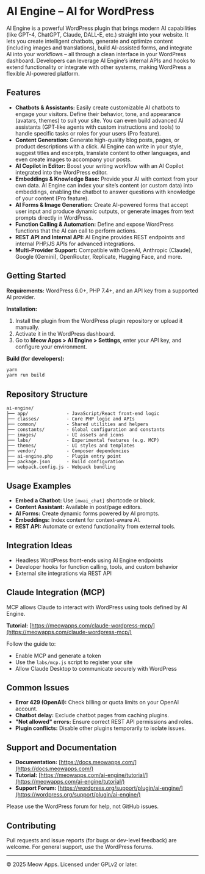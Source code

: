 # AI Engine – AI for WordPress

AI Engine is a powerful WordPress plugin that brings modern AI capabilities (like GPT-4, ChatGPT, Claude, DALL-E, etc.) straight into your website. It lets you create intelligent chatbots, generate and optimize content (including images and translations), build AI-assisted forms, and integrate AI into your workflows – all through a clean interface in your WordPress dashboard. Developers can leverage AI Engine’s internal APIs and hooks to extend functionality or integrate with other systems, making WordPress a flexible AI-powered platform.

## Features

* **Chatbots & Assistants:** Easily create customizable AI chatbots to engage your visitors. Define their behavior, tone, and appearance (avatars, themes) to suit your site. You can even build advanced AI assistants (GPT-like agents with custom instructions and tools) to handle specific tasks or roles for your users (Pro feature).
* **Content Generation:** Generate high-quality blog posts, pages, or product descriptions with a click. AI Engine can write in your style, suggest titles and excerpts, translate content to other languages, and even create images to accompany your posts.
* **AI Copilot in Editor:** Boost your writing workflow with an AI Copilot integrated into the WordPress editor.
* **Embeddings & Knowledge Base:** Provide your AI with context from your own data. AI Engine can index your site’s content (or custom data) into embeddings, enabling the chatbot to answer questions with knowledge of your content (Pro feature).
* **AI Forms & Image Generation:** Create AI-powered forms that accept user input and produce dynamic outputs, or generate images from text prompts directly in WordPress.
* **Function Calling & Automation:** Define and expose WordPress functions that the AI can call to perform actions.
* **REST API and Internal API:** AI Engine provides REST endpoints and internal PHP/JS APIs for advanced integrations.
* **Multi-Provider Support:** Compatible with OpenAI, Anthropic (Claude), Google (Gemini), OpenRouter, Replicate, Hugging Face, and more.

## Getting Started

**Requirements:** WordPress 6.0+, PHP 7.4+, and an API key from a supported AI provider.

**Installation:**

1. Install the plugin from the WordPress plugin repository or upload it manually.
2. Activate it in the WordPress dashboard.
3. Go to **Meow Apps > AI Engine > Settings**, enter your API key, and configure your environment.

**Build (for developers):**

```bash
yarn
yarn run build
```

## Repository Structure

```
ai-engine/
├── app/              - JavaScript/React front-end logic
├── classes/          - Core PHP logic and APIs
├── common/           - Shared utilities and helpers
├── constants/        - Global configuration and constants
├── images/           - UI assets and icons
├── labs/             - Experimental features (e.g. MCP)
├── themes/           - UI styles and templates
├── vendor/           - Composer dependencies
├── ai-engine.php     - Plugin entry point
├── package.json      - Build configuration
├── webpack.config.js - Webpack bundling
```

## Usage Examples

* **Embed a Chatbot:** Use `[mwai_chat]` shortcode or block.
* **Content Assistant:** Available in post/page editors.
* **AI Forms:** Create dynamic forms powered by AI prompts.
* **Embeddings:** Index content for context-aware AI.
* **REST API:** Automate or extend functionality from external tools.

## Integration Ideas

* Headless WordPress front-ends using AI Engine endpoints
* Developer hooks for function calling, tools, and custom behavior
* External site integrations via REST API

## Claude Integration (MCP)

MCP allows Claude to interact with WordPress using tools defined by AI Engine.

**Tutorial:** [https://meowapps.com/claude-wordpress-mcp/](https://meowapps.com/claude-wordpress-mcp/)

Follow the guide to:

* Enable MCP and generate a token
* Use the `labs/mcp.js` script to register your site
* Allow Claude Desktop to communicate securely with WordPress

## Common Issues

* **Error 429 (OpenAI):** Check billing or quota limits on your OpenAI account.
* **Chatbot delay:** Exclude chatbot pages from caching plugins.
* **"Not allowed" errors:** Ensure correct REST API permissions and roles.
* **Plugin conflicts:** Disable other plugins temporarily to isolate issues.

## Support and Documentation

* **Documentation:** [https://docs.meowapps.com/](https://docs.meowapps.com/)
* **Tutorial:** [https://meowapps.com/ai-engine/tutorial/](https://meowapps.com/ai-engine/tutorial/)
* **Support Forum:** [https://wordpress.org/support/plugin/ai-engine/](https://wordpress.org/support/plugin/ai-engine/)

Please use the WordPress forum for help, not GitHub issues.

## Contributing

Pull requests and issue reports (for bugs or dev-level feedback) are welcome. For general support, use the WordPress forums.

---

© 2025 Meow Apps. Licensed under GPLv2 or later.

